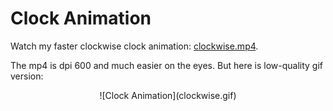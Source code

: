 # Clock Animation
Watch my faster clockwise clock animation: [clockwise.mp4](https://github.com/adams-charleen/clock_animation/raw/main/clockwise.mp4).

The mp4 is dpi 600 and much easier on the eyes. But here is low-quality gif version: 

<div style="text-align: center;">
![Clock Animation](clockwise.gif)
</div>
